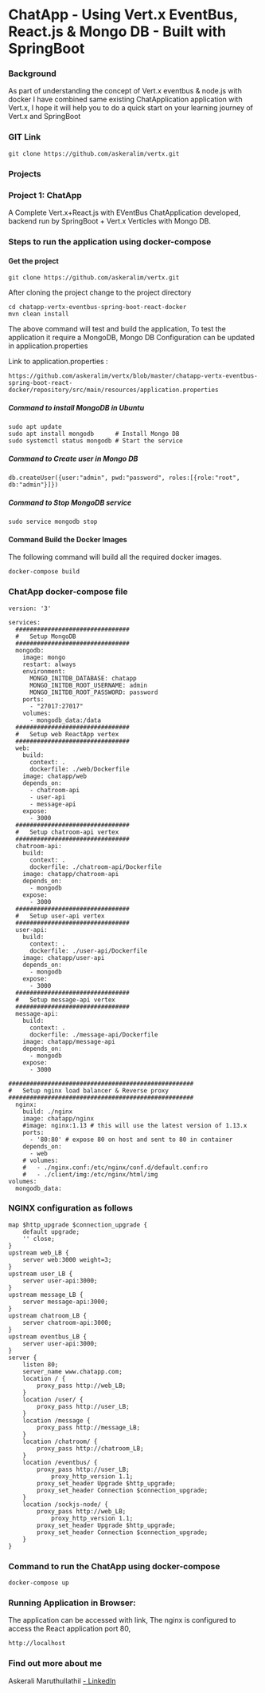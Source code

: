 # ChatApp - Using Vert.x EventBus, React.js & Mongo DB - Built with SpringBoot
### Background
As part of understanding the concept of Vert.x eventbus & node.js with docker I have combined same existing ChatApplication application with Vert.x, I hope it will help you to do a quick start on your learning journey of Vert.x and SpringBoot

### GIT Link
```
git clone https://github.com/askeralim/vertx.git
```
### Projects
### Project 1: ChatApp  
A Complete Vert.x+React.js with EVentBus ChatApplication developed, backend run by SpringBoot + Vert.x Verticles with Mongo DB.

### Steps to run the application using docker-compose
#### Get the project
```
git clone https://github.com/askeralim/vertx.git
```
After cloning the project change to the project directory
```
cd chatapp-vertx-eventbus-spring-boot-react-docker
mvn clean install
```
The above command will test and build the application, To test the application it require a MongoDB, Mongo DB Configuration can be updated in application.properties 

Link to application.properties :
```
https://github.com/askeralim/vertx/blob/master/chatapp-vertx-eventbus-spring-boot-react-docker/repository/src/main/resources/application.properties
```
##### Command to install MongoDB in Ubuntu
```
sudo apt update
sudo apt install mongodb      # Install Mongo DB
sudo systemctl status mongodb # Start the service
```
##### Command to Create user in Mongo DB
```
db.createUser({user:"admin", pwd:"password", roles:[{role:"root", db:"admin"}]})
```
##### Command to Stop MongoDB service
```
sudo service mongodb stop
```
#### Command Build the Docker Images
The following command will build all the required docker images.
```
docker-compose build
```
### ChatApp docker-compose file
```
version: '3'

services:
  ################################
  #   Setup MongoDB
  ################################
  mongodb:
    image: mongo
    restart: always
    environment:
      MONGO_INITDB_DATABASE: chatapp
      MONGO_INITDB_ROOT_USERNAME: admin
      MONGO_INITDB_ROOT_PASSWORD: password
    ports:
      - "27017:27017"
    volumes:
      - mongodb_data:/data
  ################################
  #   Setup web ReactApp vertex
  ################################
  web:
    build:
      context: .
      dockerfile: ./web/Dockerfile
    image: chatapp/web
    depends_on:
      - chatroom-api
      - user-api
      - message-api
    expose:
      - 3000
  ################################
  #   Setup chatroom-api vertex
  ################################
  chatroom-api:
    build:
      context: .
      dockerfile: ./chatroom-api/Dockerfile
    image: chatapp/chatroom-api
    depends_on:
      - mongodb
    expose:
      - 3000
  ################################
  #   Setup user-api vertex
  ################################
  user-api:
    build:
      context: .
      dockerfile: ./user-api/Dockerfile
    image: chatapp/user-api
    depends_on:
      - mongodb
    expose:
      - 3000
  ################################
  #   Setup message-api vertex
  ################################
  message-api:
    build:
      context: .
      dockerfile: ./message-api/Dockerfile
    image: chatapp/message-api
    depends_on:
      - mongodb
    expose:
      - 3000

####################################################
#   Setup nginx load balancer & Reverse proxy
####################################################
  nginx:
    build: ./nginx
    image: chatapp/nginx
    #image: nginx:1.13 # this will use the latest version of 1.13.x
    ports:
      - '80:80' # expose 80 on host and sent to 80 in container
    depends_on: 
      - web
    # volumes:
    #   - ./nginx.conf:/etc/nginx/conf.d/default.conf:ro
    #   - ./client/img:/etc/nginx/html/img
volumes:
  mongodb_data:
```
### NGINX configuration as follows
```
map $http_upgrade $connection_upgrade {
	default upgrade;
	'' close;
}
upstream web_LB {
	server web:3000 weight=3;
}
upstream user_LB {
	server user-api:3000;
}
upstream message_LB {
	server message-api:3000;
}
upstream chatroom_LB {
	server chatroom-api:3000;
}
upstream eventbus_LB {
	server user-api:3000;
}
server {
	listen 80;
	server_name www.chatapp.com;
	location / {
		proxy_pass http://web_LB;
	}
	location /user/ {
		proxy_pass http://user_LB;
	}
	location /message {
		proxy_pass http://message_LB;
	}
	location /chatroom/ {
		proxy_pass http://chatroom_LB;
	}
	location /eventbus/ {
		proxy_pass http://user_LB;
			proxy_http_version 1.1;
		proxy_set_header Upgrade $http_upgrade;
		proxy_set_header Connection $connection_upgrade;
	}
	location /sockjs-node/ {
		proxy_pass http://web_LB;
			proxy_http_version 1.1;
		proxy_set_header Upgrade $http_upgrade;
		proxy_set_header Connection $connection_upgrade;
	}
}

```
### Command to run the ChatApp using docker-compose
```
docker-compose up
```
### Running Application in Browser:
The application can be accessed with link, The nginx is configured to access the React application port 80,
```
http://localhost
```

### Find out more about me

Askerali Maruthullathil [ - LinkedIn](http://linkedin.com/in/askeralim) 
